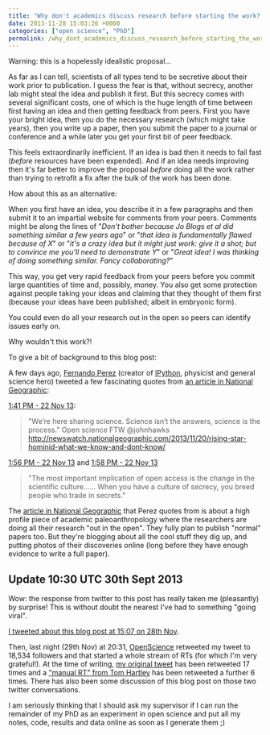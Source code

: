 ```yaml
---
title: "Why don't academics discuss research before starting the work?!"
date: 2013-11-28 15:03:26 +0000
categories: ["open science", "PhD"]
permalink: /why_dont_academics_discuss_research_before_starting_the_work
---
```

Warning: this is a hopelessly idealistic proposal...

As far as I can tell, scientists of all types tend to be secretive about
their work prior to publication. I guess the fear is that, without
secrecy, another lab might steal the idea and publish it first. But this
secrecy comes with several significant costs, one of which is the huge
length of time between first having an idea and then getting feedback
from peers. First you have your bright idea, then you do the necessary
research (which might take years), then you write up a paper, then you
submit the paper to a journal or conference and a while later you get
your first bit of peer feedback.

This feels extraordinarily inefficient. If an idea is bad then it needs
to fail fast (*before* resources have been expended). And if an idea
needs improving then it's far better to improve the proposal *before*
doing all the work rather than trying to retrofit a fix after the bulk
of the work has been done.

How about this as an alternative:<!--break-->

When you first have an idea, you describe it in a few paragraphs and
then submit it to an impartial website for comments from your peers.
Comments might be along the lines of "*Don't bother because Jo Blogs et
al did something similar a few years ago*" or "*that idea is
fundamentally flawed because of X*" or "*it's a crazy idea but it might
just work: give it a shot; but to convince me you'll need to demonstrate
Y*" or "*Great idea! I was thinking of doing something similar. Fancy
collaborating?*"

This way, you get very rapid feedback from your peers before you commit
large quantities of time and, possibly, money. You also get some
protection against people taking your ideas and claiming that they
thought of them first (because your ideas have been published; albeit in
embryonic form).

You could even do all your research out in the open so peers can
identify issues early on.

Why wouldn't this work?!

To give a bit of background to this blog post:

A few days ago, [Fernando Perez](https://twitter.com/fperez_org)
(creator of [IPython](http://ipython.org/), physicist and general
science hero) tweeted a few fascinating quotes from [an article in
National
Geographic](http://newswatch.nationalgeographic.com/2013/11/20/rising-star-hominid-what-we-know-and-dont-know/):

[1:41 PM - 22 Nov
13](https://twitter.com/fperez_org/status/403881023613579265):

> "We’re here sharing science. Science isn’t the answers, science is the
> process." Open science FTW @johnhawks
> http://newswatch.nationalgeographic.com/2013/11/20/rising-star-hominid-what-we-know-and-dont-know/

[1:56 PM - 22 Nov
13](https://twitter.com/fperez_org/status/403884776660029440) and [1:58
PM - 22 Nov
13](https://twitter.com/fperez_org/status/403885192386867200)

> "The most important implication of open access is the change in the
> scientific culture...... When you have a culture of secrecy, you breed
> people who trade in secrets."

The [article in National
Geographic](http://newswatch.nationalgeographic.com/2013/11/20/rising-star-hominid-what-we-know-and-dont-know/)
that Perez quotes from is about a high profile piece of academic
paleoanthropology where the researchers are doing all their research
"out in the open". They fully plan to publish "normal" papers too. But
they're blogging about all the cool stuff they dig up, and putting
photos of their discoveries online (long before they have enough
evidence to write a full paper).

Update 10:30 UTC 30th Sept 2013
-------------------------------

Wow: the response from twitter to this post has really taken me
(pleasantly) by surprise! This is without doubt the nearest I've had to
something "going viral".

[I tweeted about this blog post at 15:07 on 28th
Nov](https://twitter.com/jack_kelly/status/406076853531594753).

Then, last night (29th Nov) at 20:31,
[OpenScience](https://twitter.com/openscience) retweeted my tweet to
18,534 followers and that started a whole stream of RTs (for which I'm
very grateful!). At the time of writing, [my original
tweet](https://twitter.com/jack_kelly/status/406076853531594753) has
been retweeted 17 times and a ["manual RT" from Tom
Hartley](https://twitter.com/tom_hartley/status/406525302961999872) has
been retweeted a further 6 times. There has also been some discussion of
this blog post on those two twitter conversations.

I am seriously thinking that I should ask my supervisor if I can run the
remainder of my PhD as an experiment in open science and put all my
notes, code, results and data online as soon as I generate them ;)

